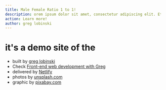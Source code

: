 ```yaml
---
title: Male Female Ratio 1 to 1!
description: orem ipsum dolor sit amet, consectetur adipiscing elit. Etiam velit urna, dictum sed lacus in, elementum hendrerit erat. Etiam sollicitudin mauris quis massa bibendum pellentesque.
action: Learn more!
author: greg lobinski
---
```


# it's a demo site of the #
* built by [greg lobinski](https://www.greglobinski.com)
* Check [Front-end web development with Greg](https://dev.greglobinski.com)
* delivered by [Netlify](https://www.netlify.com/)
* photos by [unsplash.com](https://unsplash.com)
* graphic by [pixabay.com](https://pixabay.com)
